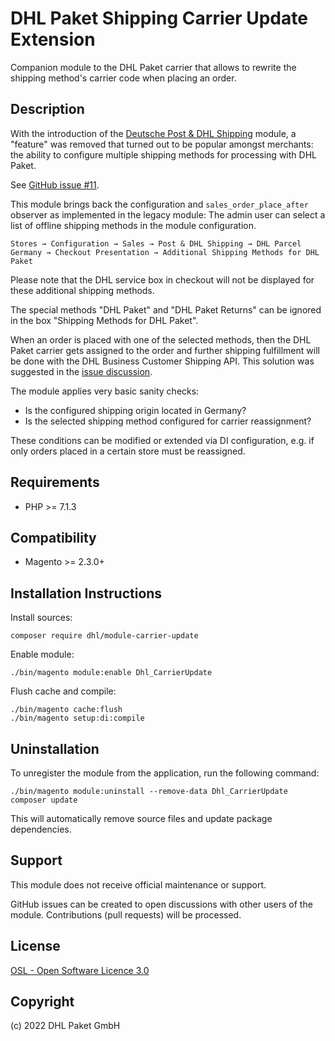 DHL Paket Shipping Carrier Update Extension
===========================================

Companion module to the DHL Paket carrier that allows to rewrite the
shipping method's carrier code when placing an order.

Description
-----------

With the introduction of the
[Deutsche Post & DHL Shipping](https://marketplace.magento.com/dhl-shipping-m2.html) module,
a "feature" was removed that turned out to be popular amongst merchants:
the ability to configure multiple shipping methods for processing with DHL Paket.

See [GitHub issue #11](https://github.com/netresearch/dhl-shipping-m2/issues/11).

This module brings back the configuration and `sales_order_place_after` observer
as implemented in the legacy module: The admin user can select a list of
offline shipping methods in the module configuration.

```
Stores → Configuration → Sales → Post & DHL Shipping → DHL Parcel Germany → Checkout Presentation → Additional Shipping Methods for DHL Paket
```
Please note that the DHL service box in checkout will not be displayed for these additional shipping methods.  

The special methods "DHL Paket" and "DHL Paket Returns" can be ignored in the box
"Shipping Methods for DHL Paket".

When an order is placed with one of the selected methods, then the DHL Paket carrier
gets assigned to the order and further shipping fulfillment will be done with
the DHL Business Customer Shipping API. This solution was suggested in the
[issue discussion](https://github.com/netresearch/dhl-shipping-m2/issues/11#issuecomment-800547526).

The module applies very basic sanity checks:

* Is the configured shipping origin located in Germany?
* Is the selected shipping method configured for carrier reassignment?

These conditions can be modified or extended via DI configuration, e.g. if only orders
placed in a certain store must be reassigned.

Requirements
------------
* PHP >= 7.1.3

Compatibility
-------------
* Magento >= 2.3.0+

Installation Instructions
-------------------------

Install sources:

    composer require dhl/module-carrier-update

Enable module:

    ./bin/magento module:enable Dhl_CarrierUpdate

Flush cache and compile:

    ./bin/magento cache:flush
    ./bin/magento setup:di:compile

Uninstallation
--------------

To unregister the module from the application, run the following command:

    ./bin/magento module:uninstall --remove-data Dhl_CarrierUpdate
    composer update

This will automatically remove source files and update package dependencies.

Support
-------
This module does not receive official maintenance or support.

GitHub issues can be created to open discussions with other users of the module.
Contributions (pull requests) will be processed.

License
-------
[OSL - Open Software Licence 3.0](http://opensource.org/licenses/osl-3.0.php)

Copyright
---------
(c) 2022 DHL Paket GmbH
